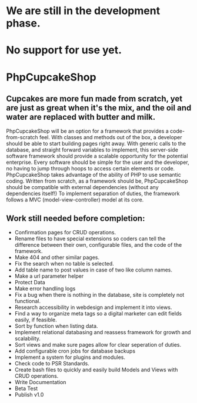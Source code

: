 # We are still in the development phase.
# No support for use yet.
# PhpCupcakeShop
## Cupcakes are more fun made from scratch, yet are just as great when it's the mix, and the oil and water are replaced with butter and milk.
PhpCupcakeShop will be an option for a framework that provides a code-from-scratch feel.  With classes and methods out of the box, a developer should be able to start building pages right away.  With generic calls to the database, and straight forward variables to implement, this server-side software framework should provide a scalable opportunity for the potential enterprise.  Every software should be simple for the user and the developer, no having to jump through hoops to access certain elements or code.  PhpCupcakeShop takes advantage of the ability of PHP to use semantic coding.  Written from scratch, as a framework should be, PhpCupcakeShop should be compatible with external dependencies (without any dependencies itself!) To implement separation of duties, the framework follows a MVC (model-view-controller) model at its core.
## Work still needed before completion:
* Confirmation pages for CRUD operations.
* Rename files to have special extensions so coders can tell the difference between their own, configurable files, and the code of the framework.
* Make 404 and other similar pages.
* Fix the search when no table is selected.
* Add table name to post values in case of two like column names.
* Make a url parameter helper
* Protect Data
* Make error handling logs
* Fix a bug when there is nothing in the database, site is completely not functional.
* Research accessibility in webdesign and implement it into views.
* Find a way to organize meta tags so a digital marketer can edit fields easily, if feasible.
* Sort by function when listing data.
* Implement relational databasing and reassess framework for growth and scalability.
* Sort views and make sure pages allow for clear seperation of duties.
* Add configurable cron jobs for database backups
* Implement a system for plugins and modules.
* Check code to PSR Standards.
* Create bash files to quickly and easily build Models and Views with CRUD operations.
* Write Documentation
* Beta Test
* Publish v1.0
